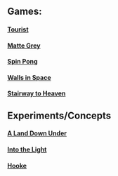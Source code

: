 ## Games:

#### [Tourist](pages/tourist/tourist.html)

#### [Matte Grey](pages/matte-grey/matte-grey.html)

#### [Spin Pong](pages/spinpong/spinpong.html)

#### [Walls in Space](pages/walls_in_space/walls_in_space.html)

#### [Stairway to Heaven](pages/stairway_to_heaven/stairway_to_heaven.html)


## Experiments/Concepts

#### [A Land Down Under](pages/a_land_down_under/a_land_down_under.html)

#### [Into the Light](pages/into_the_light/into_the_light.html)

#### [Hooke](pages/hooke/hooke.html)

